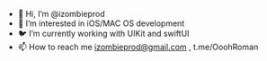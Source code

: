 - 👋 Hi, I’m @izombieprod
- 👀 I’m interested in iOS/MAC OS development
- 🐦 I’m currently working with UIKit and swiftUI
- 📫 How to reach me izombieprod@gmail.com , t.me/OoohRoman

<!---
izombieprod/izombieprod is a ✨ special ✨ repository because its `README.md` (this file) appears on your GitHub profile.
You can click the Preview link to take a look at your changes.
--->
